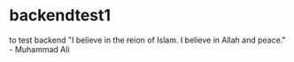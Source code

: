 # backendtest1
to test backend
"I believe in the reion of Islam. I believe in Allah and peace." - Muhammad Ali
